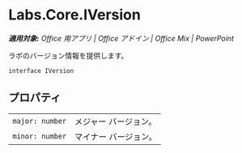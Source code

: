 
# <a name="labs.core.iversion"></a>Labs.Core.IVersion

 _**適用対象:** Office 用アプリ | Office アドイン | Office Mix | PowerPoint_

ラボのバージョン情報を提供します。

```
interface IVersion
```


## <a name="properties"></a>プロパティ


|||
|:-----|:-----|
| `major: number`|メジャー バージョン。|
| `minor: number`|マイナー バージョン。|

